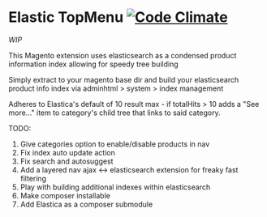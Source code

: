 # Elastic TopMenu [![Code Climate](https://codeclimate.com/repos/547949c5695680318e0445f7/badges/384a735b00a00cea7cf5/gpa.svg)](https://codeclimate.com/repos/547949c5695680318e0445f7/feed)

*WIP*

This Magento extension uses elasticsearch as a condensed product information index allowing for speedy tree building

Simply extract to your magento base dir and build your elasticsearch product info index via adminhtml > system > index management

Adheres to Elastica's default of 10 result max - if totalHits > 10 adds a "See more..." item to category's child tree that links to said category.

TODO:

1. Give categories option to enable/disable products in nav
2. Fix index auto update action
3. Fix search and autosuggest
4. Add a layered nav ajax <-> elasticsearch extension for freaky fast filtering
5. Play with building additional indexes within elasticsearch
6. Make composer installable
6. Add Elastica as a composer submodule
